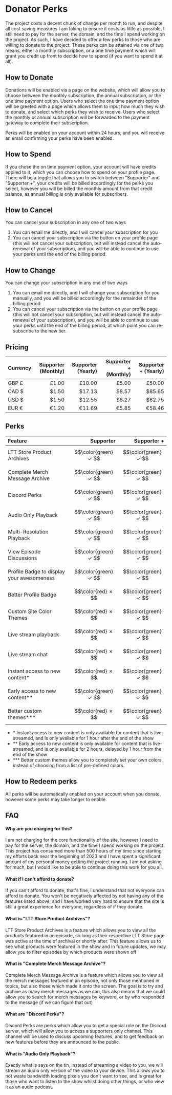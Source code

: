 # Donator Perks

The project costs a decent chunk of change per month to run, and despite all cost saving measures I am taking to ensure
it costs as little as possible, I still need to pay for the server, the domain, and the time I spend working on the
project. As such, I have decided to offer a few perks to those who are willing to donate to the project. These perks can
be attained via one of two means, either a monthly subscription, or a one time payment which will grant you credit up
front to decide how to spend (if you want to spend it at all).

## How to Donate

Donations will be enabled via a page on the website, which will allow you to choose between the monthly subscription,
the annual subscription, or the one time payment option. Users who select the one time payment option
will be greeted with a page which allows them to input how much they wish to donate, and select which perks they wish to
receive. Users who select the monthly or annual subscription will be forwarded to the payment gateway to complete their
subscription.

Perks will be enabled on your account within 24 hours, and you will receive an email confirming your perks have been
enabled.

## How to Spend

If you chose the on time payment option, your account will have credits applied to it, which you can choose how to spend
on your profile page. There will be a toggle that allows you to switch between "Supporter" and "Supporter +", your
credits will be billed accordingly for the perks you select, however you will be billed the monthly amount from that
credit balance, as annual billing is only available for subscribers.

## How to Cancel

You can cancel your subscription in any one of two ways

1. You can email me directly, and I will cancel your subscription for you
2. You can cancel your subscription via the button on your profile page (this will not cancel your subscription, but
   will instead cancel the auto-renewal of your subscription), and you will be able to continue to use your perks until
   the end of the billing period.

## How to Change

You can change your subscription in any one of two ways

1. You can email me directly, and I will change your subscription for you manually, and you will be billed accordingly
   for the remainder of the billing period
2. You can cancel your subscription via the button on your profile page (this will not cancel your subscription, but
   will instead cancel the auto-renewal of your subscription), and you will be able to continue to use your perks until
   the end of the billing period, at which point you can re-subscribe to the new tier.

## Pricing

| Currency | Supporter (Monthly) | Supporter (Yearly) | Supporter + (Monthly) | Supporter + (Yearly) |
|:---------|--------------------:|-------------------:|----------------------:|---------------------:|
| GBP £    |               £1.00 |             £10.00 |                 £5.00 |               £50.00 |
| CAD $    |               $1.50 |             $17.13 |                 $8.57 |               $85.65 |
| USD $    |               $1.50 |             $12.55 |                 $6.27 |               $62.75 |
| EUR €    |               €1.20 |             €11.69 |                 €5.85 |               €58.46 |

## Perks

| Feature                                   |            Supporter |          Supporter + |
|:------------------------------------------|---------------------:|---------------------:|
| LTT Store Product Archives                | $$\color{green} ✓ $$ | $$\color{green} ✓ $$ |
| Complete Merch Message Archive            | $$\color{green} ✓ $$ | $$\color{green} ✓ $$ |
| Discord Perks                             | $$\color{green} ✓ $$ | $$\color{green} ✓ $$ |
| Audio Only Playback                       | $$\color{green} ✓ $$ | $$\color{green} ✓ $$ |
| Multi-Resolution Playback                 | $$\color{green} ✓ $$ | $$\color{green} ✓ $$ |
| View Episode Discussions                  | $$\color{green} ✓ $$ | $$\color{green} ✓ $$ |
| Profile Badge to display your awesomeness | $$\color{green} ✓ $$ | $$\color{green} ✓ $$ |
| Better Profile Badge                      | $$\color{red}   ✗ $$ | $$\color{green} ✓ $$ |
| Custom Site Color Themes                  |  $$\color{red}  ✗ $$ | $$\color{green} ✓ $$ |
| Live stream playback                      |  $$\color{red}  ✗ $$ | $$\color{green} ✓ $$ |
| Live stream chat                          |  $$\color{red}  ✗ $$ | $$\color{green} ✓ $$ |
| Instant access to new content*            |  $$\color{red}  ✗ $$ | $$\color{green} ✓ $$ |
| Early access to new content**             | $$\color{green} ✓ $$ | $$\color{green} ✓ $$ |
| Better custom themes***                   | $$\color{red}   ✗ $$ | $$\color{green} ✓ $$ |

- \* Instant access to new content is only available for content that is live-streamed, and is only available for 1 hour
  after the end of the show
- \*\* Early access to new content is only available for content that is live-streamed, and is only available for 2
  hours, delayed by 1 hour from the end of the show
- \*\*\* Better custom themes allow you to completely set your own colors, instead of choosing from a list of
  pre-defined colors.

## How to Redeem perks

All perks will be automatically enabled on your account when you donate, however some perks may take longer to enable.

## FAQ

#### Why are you charging for this?

I am not charging for the core functionality of the site, however I need to pay for the server, the domain, and the time
I spend working on the project. This project has consumed more than 500 hours of my time since starting my efforts back
near the beginning of 2023 and I have spent a significant amount of my personal money getting the project running. I am
not asking for much, but I would like to be able to continue doing this work for you all.

#### What if I can't afford to donate?

If you can't afford to donate, that's fine, I understand that not everyone can afford to donate. You won't be negatively
affected by not having any of the features listed above, and I have worked very hard to ensure that the site is still a
great experience for everyone, regardless of if they donate.

#### What is "LTT Store Product Archives"?

LTT Store Product Archives is a feature which allows you to view all the products featured in an episode, so long as
their respective LTT Store page was active at the time of archival or shortly after. This feature allows us to see
what products were featured in the show and in future updates, we may allow you to filter episodes by which products
were shown off

#### What is "Complete Merch Message Archive"?

Complete Merch Message Archive is a feature which allows you to view all the merch messages featured in an episode,
not only those mentioned in topics, but also those which made it onto the screen. The goal is to try and archive as many
merch messages as we can, this also means that we could allow you to search for merch messages by keyword, or by who
responded to the message (if we can figure that out)

#### What are "Discord Perks"?

Discord Perks are perks which allow you to get a special role on the Discord server, which will allow you to access a
supporters only channel. This channel will be used to discuss upcoming features, and to get feedback on new features
before they are announced to the public.

#### What is "Audio Only Playback"?

Exactly what is says on the tin, instead of streaming a video to you, we will stream an audio only version of the video
to your device. This allows you to not waste bandwidth loading pixels you don't want to see, and is great for those who
want to listen to the show whilst doing other things, or who view it as an audio podcast.
